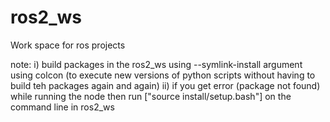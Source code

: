 # ros2_ws
Work space for ros projects

note: 
i) build packages in the ros2_ws using --symlink-install argument using colcon (to execute new versions of python scripts without having to build teh packages again and again)
ii) if you get error (package not found) while running the node then run ["source install/setup.bash"] on the command line in ros2_ws 
